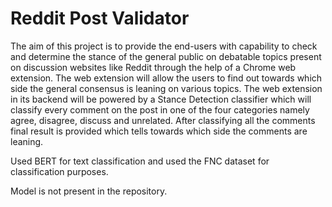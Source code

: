# Reddit Post Validator

The aim of this project is to provide the end-users with capability to check and determine the stance of the general public on debatable topics present on discussion websites like Reddit through the help of a Chrome web extension. The web extension will allow the users to find out towards which side the general consensus is leaning on various topics. The web extension in its backend will be powered by a Stance Detection classifier which will classify every comment on the post in one of the four categories namely agree, disagree, discuss and unrelated. After classifying all the comments final result is provided which tells towards which side the comments are leaning.

Used BERT for text classification and used the FNC dataset for classification purposes.

Model is not present in the repository.
